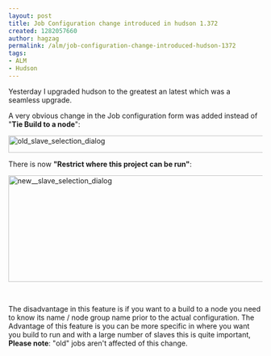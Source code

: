 ```yaml
---
layout: post
title: Job Configuration change introduced in hudson 1.372
created: 1282057660
author: hagzag
permalink: /alm/job-configuration-change-introduced-hudson-1372
tags:
- ALM
- Hudson
---
```

<p>Yesterday I upgraded hudson to the greatest an latest which was a seamless upgrade.</p>
<p>A very obvious change in the Job configuration form was added instead of &quot;<strong>Tie Build to a node</strong>&quot;:</p>
<p><img width="533" height="34" src="/files/upload/29/old-slave-daialog_0.png" alt="old_slave_selection_dialog" /></p>
<p>There is now <strong>&quot;Restrict where this project can be run&quot;</strong>:</p>
<p><img width="553" height="211" src="/files/upload/29/new-slave-daialog_0.png" alt="new__slave_selection_dialog" /></p>
<p>&nbsp;</p>
<p>The disadvantage in this feature is if you want to a build to a node you need to know its name / node group name prior to the actual configuration. The Advantage of this feature is you can be more specific in where you want you build to run and with a large number of slaves this is quite important, <strong>Please note</strong>: &quot;old&quot; jobs aren't affected of this change.</p>
